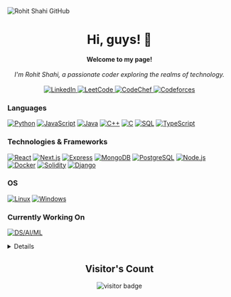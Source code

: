 ![Rohit Shahi GitHub](https://github.com/rohiit257/rohiit257/assets/your-image-link)

<h1 align="center">Hi, guys! 👋</h1>

<p align="center">
    <b>Welcome to my page!</b><br><br>
   <i>
        I'm Rohit Shahi, a passionate coder exploring the realms of technology.
    </i>
    <br>
    <br>
    <a href="https://www.linkedin.com/in/your-profile/">
        <img src="https://img.shields.io/badge/linkedin-%230077B5.svg?style=for-the-badge&logo=linkedin&logoColor=white" alt="LinkedIn">
    </a>
    <a href="https://leetcode.com/your-leetcode/">
        <img src="https://img.shields.io/badge/LeetCode-000000?style=for-the-badge&logo=LeetCode&logoColor=#d16c06" alt="LeetCode">
    </a>
    <a href="https://www.codechef.com/users/your-codechef">
        <img src="https://img.shields.io/badge/CodeChef-%23964B00.svg?style=for-the-badge&logo=CodeChef&logoColor=white" alt="CodeChef">
    </a>
    <a href="https://codeforces.com/profile/your-codeforces">
        <img src="https://img.shields.io/badge/Codeforces-445f9d?style=for-the-badge&logo=Codeforces&logoColor=white" alt="Codeforces">
    </a>
</p>

### Languages
[![Python](https://img.shields.io/badge/python-black?style=for-the-badge&logo=python)](https://github.com/rohiit257)
[![JavaScript](https://img.shields.io/badge/javascript-black?style=for-the-badge&logo=javascript)](https://github.com/rohiit257)
[![Java](https://img.shields.io/badge/java-black?style=for-the-badge&logo=openjdk)](https://github.com/rohiit257)
[![C++](https://img.shields.io/badge/c++-black?style=for-the-badge&logo=cplusplus)](https://github.com/rohiit257)
[![C](https://img.shields.io/badge/c-black?style=for-the-badge&logo=c)](https://github.com/rohiit257)
[![SQL](https://img.shields.io/badge/sql-black?style=for-the-badge&logo=mysql)](https://github.com/rohiit257)
[![TypeScript](https://img.shields.io/badge/typescript-black?style=for-the-badge&logo=typescript)](https://github.com/rohiit257)

### Technologies & Frameworks
[![React](https://img.shields.io/badge/React-black?style=for-the-badge&logo=react)](https://github.com/rohiit257)
[![Next.js](https://img.shields.io/badge/Next.js-black?style=for-the-badge&logo=next.js)](https://github.com/rohiit257)
[![Express](https://img.shields.io/badge/Express-black?style=for-the-badge&logo=express)](https://github.com/rohiit257)
[![MongoDB](https://img.shields.io/badge/MongoDB-black?style=for-the-badge&logo=mongodb)](https://github.com/rohiit257)
[![PostgreSQL](https://img.shields.io/badge/PostgreSQL-black?style=for-the-badge&logo=postgresql)](https://github.com/rohiit257)
[![Node.js](https://img.shields.io/badge/Node.js-black?style=for-the-badge&logo=node.js)](https://github.com/rohiit257)
[![Docker](https://img.shields.io/badge/Docker-black?style=for-the-badge&logo=docker)](https://github.com/rohiit257)
[![Solidity](https://img.shields.io/badge/Solidity-%23000000.svg?style=for-the-badge&logo=solidity&logoColor=white)](https://github.com/rohiit257)
[![Django](https://img.shields.io/badge/Django-black?style=for-the-badge&logo=django)](https://github.com/rohiit257)

### OS
[![Linux](https://img.shields.io/badge/linux-black?style=for-the-badge&logo=Linux)](https://github.com/rohiit257)
[![Windows](https://img.shields.io/badge/Windows-black?style=for-the-badge&logo=Windows)](https://github.com/rohiit257)

### Currently Working On
[![DS/AI/ML](https://img.shields.io/badge/DS%2FAI%2FML-black?style=for-the-badge&logo=tensorflow)](https://www.tensorflow.org/)

<details>
<p align="center">
  <a href="https://github.com/rohiit257">
    <img src="http://github-profile-summary-cards.vercel.app/api/cards/profile-details?username=rohiit257&theme=transparent" />
  </a>
  <a href="https://github.com/rohiit257">
    <img src="https://github-readme-streak-stats.herokuapp.com/?user=rohiit257&hide_border=true&card_width=338&theme=transparent" />
  </a>
  <a href="https://github.com/rohiit257">
    <img src="http://github-profile-summary-cards.vercel.app/api/cards/stats?username=rohiit257&theme=transparent" />
  </a>
</details>

<h2 align="center"><b>Visitor's Count</b></h2>
<p align="center"><img src="https://profile-counter.glitch.me/rohiit257/count.svg" alt="visitor badge"/></p>